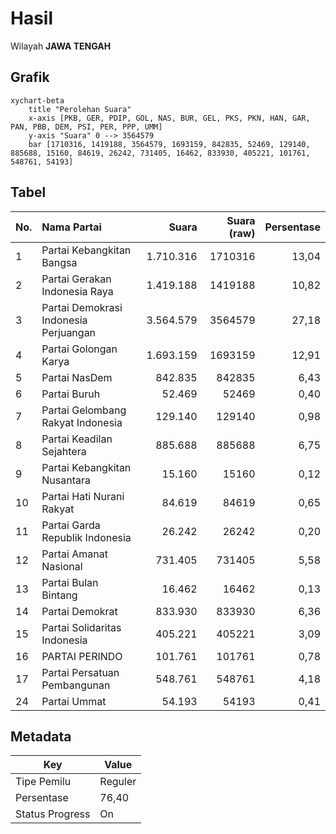 # Hasil

Wilayah **JAWA TENGAH**

## Grafik

```mermaid
xychart-beta
    title "Perolehan Suara"
    x-axis [PKB, GER, PDIP, GOL, NAS, BUR, GEL, PKS, PKN, HAN, GAR, PAN, PBB, DEM, PSI, PER, PPP, UMM]
    y-axis "Suara" 0 --> 3564579
    bar [1710316, 1419188, 3564579, 1693159, 842835, 52469, 129140, 885688, 15160, 84619, 26242, 731405, 16462, 833930, 405221, 101761, 548761, 54193]
```

## Tabel

| No. | Nama Partai                           | Suara     | Suara (raw) | Persentase |
|:--- |:------------------------------------- | ---------:| -----------:| ----------:|
| 1   | Partai Kebangkitan Bangsa             | 1.710.316 | 1710316     | 13,04      |
| 2   | Partai Gerakan Indonesia Raya         | 1.419.188 | 1419188     | 10,82      |
| 3   | Partai Demokrasi Indonesia Perjuangan | 3.564.579 | 3564579     | 27,18      |
| 4   | Partai Golongan Karya                 | 1.693.159 | 1693159     | 12,91      |
| 5   | Partai NasDem                         | 842.835   | 842835      | 6,43       |
| 6   | Partai Buruh                          | 52.469    | 52469       | 0,40       |
| 7   | Partai Gelombang Rakyat Indonesia     | 129.140   | 129140      | 0,98       |
| 8   | Partai Keadilan Sejahtera             | 885.688   | 885688      | 6,75       |
| 9   | Partai Kebangkitan Nusantara          | 15.160    | 15160       | 0,12       |
| 10  | Partai Hati Nurani Rakyat             | 84.619    | 84619       | 0,65       |
| 11  | Partai Garda Republik Indonesia       | 26.242    | 26242       | 0,20       |
| 12  | Partai Amanat Nasional                | 731.405   | 731405      | 5,58       |
| 13  | Partai Bulan Bintang                  | 16.462    | 16462       | 0,13       |
| 14  | Partai Demokrat                       | 833.930   | 833930      | 6,36       |
| 15  | Partai Solidaritas Indonesia          | 405.221   | 405221      | 3,09       |
| 16  | PARTAI PERINDO                        | 101.761   | 101761      | 0,78       |
| 17  | Partai Persatuan Pembangunan          | 548.761   | 548761      | 4,18       |
| 24  | Partai Ummat                          | 54.193    | 54193       | 0,41       |


## Metadata

| Key             | Value   |
| --------------- | ------- |
| Tipe Pemilu     | Reguler |
| Persentase      | 76,40   |
| Status Progress | On      |



